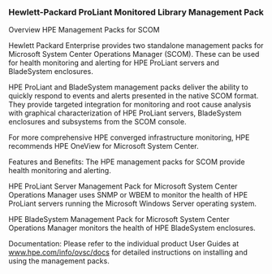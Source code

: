 ﻿### Hewlett-Packard ProLiant Monitored Library Management Pack

Overview
HPE Management Packs for SCOM

Hewlett Packard Enterprise provides two standalone management packs for Microsoft System Center Operations Manager (SCOM). These can be used for health monitoring and alerting for HPE ProLiant servers and BladeSystem enclosures.

HPE ProLiant and BladeSystem management packs deliver the ability to quickly respond to events and alerts presented in the native SCOM format. They provide targeted integration for monitoring and root cause analysis with graphical characterization of HPE ProLiant servers, BladeSystem enclosures and subsystems from the SCOM console.

For more comprehensive HPE converged infrastructure monitoring, HPE recommends HPE OneView for Microsoft System Center.

Features and Benefits:
The HPE management packs for SCOM provide health monitoring and alerting.

HPE ProLiant Server Management Pack for Microsoft System Center Operations Manager uses SNMP or WBEM to monitor the health of HPE ProLiant servers running the Microsoft Windows Server operating system.

HPE BladeSystem Management Pack for Microsoft System Center Operations Manager monitors the health of HPE BladeSystem enclosures.

Documentation:
Please refer to the individual product User Guides at www.hpe.com/info/ovsc/docs for detailed instructions on installing and using the management packs.